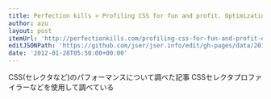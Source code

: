 ```yaml
---
title: Perfection kills » Profiling CSS for fun and profit. Optimization notes.
author: azu
layout: post
itemUrl: 'http://perfectionkills.com/profiling-css-for-fun-and-profit-optimization-notes/'
editJSONPath: 'https://github.com/jser/jser.info/edit/gh-pages/data/2012/01/index.json'
date: '2012-01-28T05:50:00+00:00'
---
```

CSS(セレクタなど)のパフォーマンスについて調べた記事
CSSセレクタプロファイラーなどを使用して調べている
